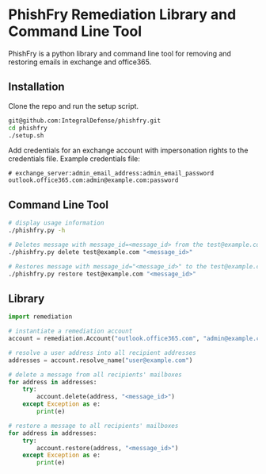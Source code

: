 # PhishFry Remediation Library and Command Line Tool
PhishFry is a python library and command line tool for removing and restoring emails in exchange and office365.

## Installation
Clone the repo and run the setup script.
```bash
git@github.com:IntegralDefense/phishfry.git
cd phishfry
./setup.sh
```

Add credentials for an exchange account with impersonation rights to the credentials file.
Example credentials file:
```
# exchange_server:admin_email_address:admin_email_password
outlook.office365.com:admin@example.com:password
```

## Command Line Tool
```bash
# display usage information
./phishfry.py -h

# Deletes message with message_id=<message_id> from the test@example.com mailbox
./phishfry.py delete test@example.com "<message_id>"

# Restores message with message_id="<message_id>" to the test@example.com mailbox
./phishfry.py restore test@example.com "<message_id>"
```

## Library
```python
import remediation

# instantiate a remediation account
account = remediation.Account("outlook.office365.com", "admin@example.com", "password123")

# resolve a user address into all recipient addresses
addresses = account.resolve_name("user@example.com")

# delete a message from all recipients' mailboxes
for address in addresses:
	try:
		account.delete(address, "<message_id>")
	except Exception as e:
		print(e)

# restore a message to all recipients' mailboxes
for address in addresses:
	try:
		account.restore(address, "<message_id>")
	except Exception as e:
		print(e)
```
